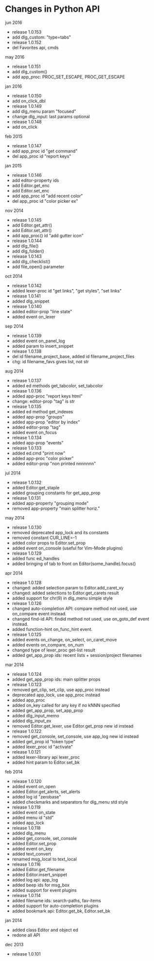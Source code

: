 Changes in Python API
=====================

jun 2016

* release 1.0.153
* add dlg_custom: "type=tabs"
* release 1.0.152
* del Favorites api, cmds

may 2016

* release 1.0.151
* add dlg_custom()
* add app_proc: PROC_SET_ESCAPE, PROC_GET_ESCAPE

jan 2016

* release 1.0.150
* add on_click_dbl
* release 1.0.149
* add dlg_menu param "focused"
* change dlg_input: last params optional
* release 1.0.148
* add on_click

feb 2015

* release 1.0.147
* add app_proc id "get command"
* del app_proc id "report keys"

jan 2015

* release 1.0.146
* add editor-property ids
* add Editor.get_enc
* add Editor.set_enc
* add app_proc id "add recent color"
* del app_proc id "color picker ex"

nov 2014

* release 1.0.145
* add Editor.get_attr()
* add Editor.set_attr()
* add app_proc() id "add gutter icon"
* release 1.0.144
* add dlg_file()
* add dlg_folder()
* release 1.0.143
* add dlg_checklist()
* add file_open() parameter

oct 2014

* release 1.0.142
* added lexer-proc id "get links", "get styles", "set links"
* release 1.0.141
* added dlg_snippet
* release 1.0.140
* added editor-prop "line state"
* added event on_lexer

sep 2014

* release 1.0.139
* added event on_panel_log
* added param to insert_snippet
* release 1.0.138
* del id filename_project_base, added id filename_project_files
* chg: id filename_favs gives list, not str

aug 2014

* release 1.0.137
* added ed methods get_tabcolor, set_tabcolor
* release 1.0.136
* added app-proc "report keys html"
* change: editor-prop "tag" is str
* release 1.0.135
* added ed method get_indexes
* added app-prop "groups"
* added app-prop "editor by index"
* added editor-prop "tag"
* added event on_focus
* release 1.0.134
* added app-prop "events"
* release 1.0.133
* added ed.cmd "print now"
* added app-proc "color picker"
* added editor-prop "non printed nnnnnnn"

jul 2014

* release 1.0.132
* added Editor.get_staple
* added grouping constants for get_app_prop
* release 1.0.131
* added app-property "grouping mode"
* removed app-property "main splitter horiz."

may 2014

* release 1.0.130
* removed deprecated app_lock and its constants
* removed constant CUR_LINE=-1
* added color props to Editor.set_prop
* added event on_console (useful for Vim-Mode plugins)
* release 1.0.129
* added func ed_handles
* added bringing of tab to front on Editor(some_handle).focus()

apr 2014

* release 1.0.128
* changed: added selection param to Editor.add_caret_xy
* changed: added selections to Editor.get_carets result
* added support for chr(9) in dlg_menu simple style
* release 1.0.126
* changed auto-completion API: compare method not used, use on_compare event instead.
* changed find-id API: findid method not used, use on_goto_def event instead.
* added function-hint on_func_hint event.
* release 1.0.125
* added events on_change, on_select, on_caret_move
* added events on_compare, on_num
* changed type of lexer_proc get-list result
* added get_app_prop ids: recent lists + session/project filenames

mar 2014

* release 1.0.124
* added get_app_prop ids: main splitter props
* release 1.0.123
* removed get_clip, set_clip, use app_proc instead
* deprecated app_lock, use app_proc instead
* added app_proc
* added on_key called for any key if no kNNN specified
* added get_app_prop, set_app_prop
* added dlg_input_memo
* added dlg_input_ex
* removed Editor.get_lexer, use Editor.get_prop new id instead
* release 1.0.122
* removed get_console, set_console, use app_log new id instead
* added get_prop id "token type"
* added lexer_proc id "activate"
* release 1.0.121
* added lexer-library api lexer_proc
* added hint param to Editor.set_bk

feb 2014

* release 1.0.120
* added event on_open
* added Editor.get_alerts, set_alerts
* added log id "zerobase"
* added checkmarks and separators for dlg_menu std style
* release 1.0.119
* added event on_state
* added menu id "std"
* added app_lock
* release 1.0.118
* added dlg_menu
* added get_console, set_console
* added Editor.set_prop
* added event on_key
* added text_convert
* renamed msg_local to text_local
* release 1.0.116
* added Editor.get_filename
* added Editor.insert_snippet
* added log api: app_log
* added beep ids for msg_box
* added support for event plugins
* release 1.0.114
* added filename ids: search-paths, fav-items
* added support for auto-completion plugins
* added bookmark api: Editor.get_bk, Editor.set_bk

jan 2014

* added class Editor and object ed
* redone all API

dec 2013

* release 1.0.101
